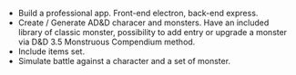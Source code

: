 - Build a professional app. Front-end electron, back-end express.
- Create / Generate AD&D characer and monsters. Have an included library of classic monster, possibility to add entry or upgrade a monster via D&D 3.5 Monstruous Compendium method.
- Include items set.
- Simulate battle against a character and a set of monster.

